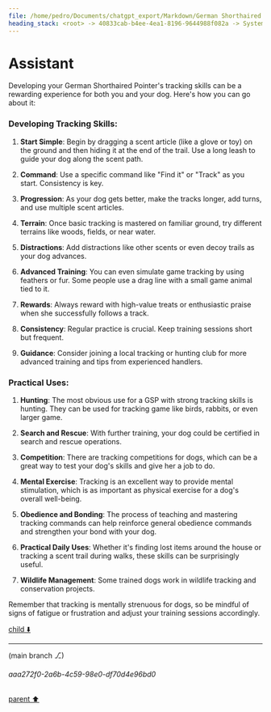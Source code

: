 ```yaml
---
file: /home/pedro/Documents/chatgpt_export/Markdown/German Shorthaired Pointer Overview.md
heading_stack: <root> -> 40833cab-b4ee-4ea1-8196-9644988f082a -> System -> b26f7d2f-1eaa-4ae1-9c32-2d20377e75ae -> System -> aaa27954-d44f-4fe9-935e-92062b4cfc97 -> User -> dee57bea-b85e-4835-91a2-48d2ea795901 -> Assistant -> Physical Characteristics: -> Temperament: -> Health: -> Care and Maintenance: -> Versatility: -> aaa2ff3c-99d4-4113-bfc9-1011e90cdea2 -> User -> fed09bc5-68a5-4fbe-bec1-2e712263777a -> Assistant -> aaa2e5fc-700c-41de-b0b4-fe65d1c02b2c -> User -> feba46cd-0f6a-473f-b47b-b35982534a19 -> Assistant -> aaa2a0b7-8947-48ec-9f5c-e8c2eabc73d8 -> User -> fd80ef72-3e34-4d2c-bb8a-9bde4d92c3b3 -> Assistant -> aaa2fc10-6a4c-4d25-b746-09779bd6068f -> User -> 9e2756be-82b9-49f0-834a-2373003e2065 -> Assistant
---
```

# Assistant

Developing your German Shorthaired Pointer's tracking skills can be a rewarding experience for both you and your dog. Here's how you can go about it:

### Developing Tracking Skills:

1. **Start Simple**: Begin by dragging a scent article (like a glove or toy) on the ground and then hiding it at the end of the trail. Use a long leash to guide your dog along the scent path.

2. **Command**: Use a specific command like "Find it" or "Track" as you start. Consistency is key.

3. **Progression**: As your dog gets better, make the tracks longer, add turns, and use multiple scent articles.

4. **Terrain**: Once basic tracking is mastered on familiar ground, try different terrains like woods, fields, or near water.

5. **Distractions**: Add distractions like other scents or even decoy trails as your dog advances.

6. **Advanced Training**: You can even simulate game tracking by using feathers or fur. Some people use a drag line with a small game animal tied to it.

7. **Rewards**: Always reward with high-value treats or enthusiastic praise when she successfully follows a track.

8. **Consistency**: Regular practice is crucial. Keep training sessions short but frequent.

9. **Guidance**: Consider joining a local tracking or hunting club for more advanced training and tips from experienced handlers.

### Practical Uses:

1. **Hunting**: The most obvious use for a GSP with strong tracking skills is hunting. They can be used for tracking game like birds, rabbits, or even larger game.

2. **Search and Rescue**: With further training, your dog could be certified in search and rescue operations.

3. **Competition**: There are tracking competitions for dogs, which can be a great way to test your dog's skills and give her a job to do.

4. **Mental Exercise**: Tracking is an excellent way to provide mental stimulation, which is as important as physical exercise for a dog's overall well-being.

5. **Obedience and Bonding**: The process of teaching and mastering tracking commands can help reinforce general obedience commands and strengthen your bond with your dog.

6. **Practical Daily Uses**: Whether it's finding lost items around the house or tracking a scent trail during walks, these skills can be surprisingly useful.

7. **Wildlife Management**: Some trained dogs work in wildlife tracking and conservation projects.

Remember that tracking is mentally strenuous for dogs, so be mindful of signs of fatigue or frustration and adjust your training sessions accordingly.

[child ⬇️](#aaa272f0-2a6b-4c59-98e0-df70d4e96bd0)

---

(main branch ⎇)
###### aaa272f0-2a6b-4c59-98e0-df70d4e96bd0
[parent ⬆️](#9e2756be-82b9-49f0-834a-2373003e2065)
